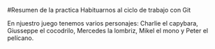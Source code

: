 #Resumen de la practica
Habituarnos al ciclo de trabajo con Git

En njuestro juego tenemos varios personajes: 
Charlie el capybara, 
Giusseppe el cocodrilo, 
Mercedes la lombriz,
Mikel el mono y
Peter el pelícano.